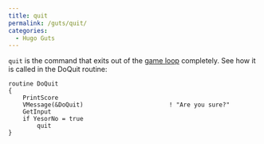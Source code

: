 ```yaml
---
title: quit
permalink: /guts/quit/
categories: 
  - Hugo Guts
---
```


`quit` is the command that exits out of the 
[game loop](/loops/game-loop/) completely. See how it is called in the
DoQuit routine:

    routine DoQuit
    {
        PrintScore
        VMessage(&DoQuit)                        ! "Are you sure?"
        GetInput
        if YesorNo = true
            quit
    }
